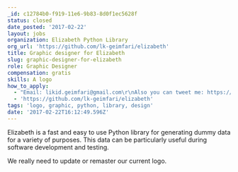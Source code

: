 ```yaml
---
_id: c12784b0-f919-11e6-9b83-8d0f1ec5628f
status: closed
date_posted: '2017-02-22'
layout: jobs
organization: Elizabeth Python Library
org_url: 'https://github.com/lk-geimfari/elizabeth'
title: Graphic designer for Elizabeth
slug: graphic-designer-for-elizabeth
role: Graphic Designer
compensation: gratis
skills: A logo
how_to_apply:
  - "Email: likid.geimfari@gmail.com\r\nAlso you can tweet me: https://twitter.com/likid_geimfari"
  - 'https://github.com/lk-geimfari/elizabeth'
tags: 'logo, graphic, python, library, design'
date: '2017-02-22T16:12:49.596Z'
---
```

Elizabeth is a fast and easy to use Python library for generating dummy data for a variety of purposes. This data can be particularly useful during software development and testing.

We really need to update or remaster our current logo.
